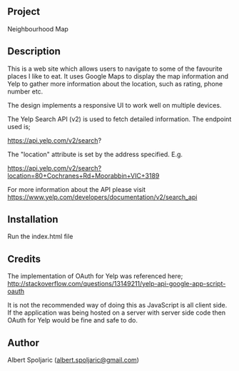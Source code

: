 Project
-------
Neighbourhood Map

Description
-----------
This is a web site which allows users to navigate to some of the favourite places I like to eat.
It uses Google Maps to display the map information and Yelp to gather more information about the location, such as rating, phone number etc.

The design implements a responsive UI to work well on multiple devices.

The Yelp Search API (v2) is used to fetch detailed information. The endpoint used is;

https://api.yelp.com/v2/search?

The "location" attribute is set by the address specified. E.g.

https://api.yelp.com/v2/search?location=80+Cochranes+Rd+Moorabbin+VIC+3189

For more information about the API please visit https://www.yelp.com/developers/documentation/v2/search_api

Installation
------------
Run the index.html file

Credits
-------
The implementation of OAuth for Yelp was referenced here;
http://stackoverflow.com/questions/13149211/yelp-api-google-app-script-oauth

It is not the recommended way of doing this as JavaScript is all client side. If the application was being hosted on a server with server side code then OAuth for Yelp would be fine and safe to do.

Author
------
Albert Spoljaric (albert.spoljaric@gmail.com)